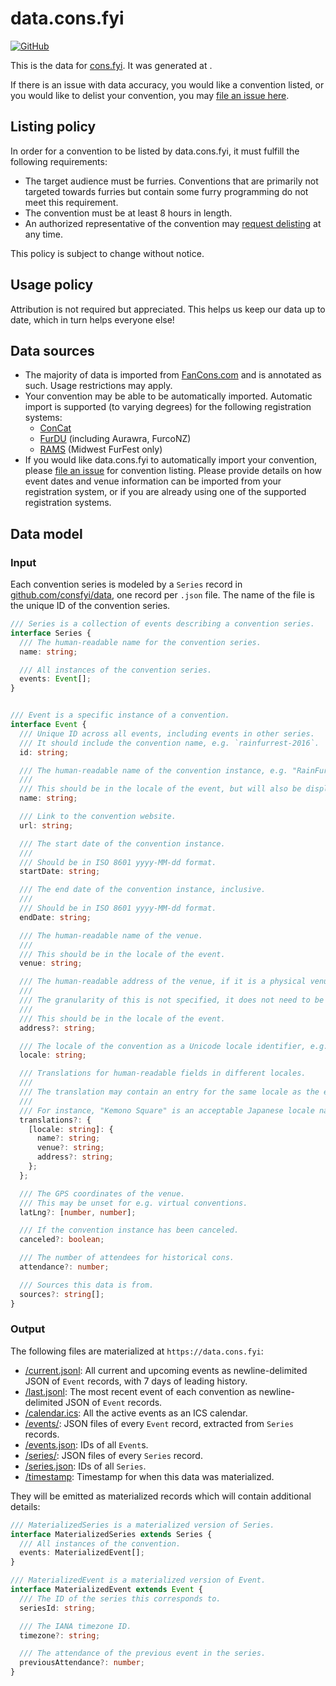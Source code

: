 # data.cons.fyi

[![GitHub](https://img.shields.io/badge/github-%23121011.svg?style=for-the-badge&logo=github&logoColor=white)](https://github.com/consfyi/data)

This is the data for [cons.fyi](https://cons.fyi). It was generated at <span id="timestamp"></span><script type="module">document.getElementById('timestamp').textContent = new Date(await (await fetch('/timestamp')).text()).toString();</script>.

If there is an issue with data accuracy, you would like a convention listed, or you would like to delist your convention, you may [file an issue here](https://github.com/consfyi/data/issues/new).

## Listing policy

In order for a convention to be listed by data.cons.fyi, it must fulfill the following requirements:

- The target audience must be furries. Conventions that are primarily not targeted towards furries but contain some furry programming do not meet this requirement.
- The convention must be at least 8 hours in length.
- An authorized representative of the convention may [request delisting](https://github.com/consfyi/data/issues/new?template=edit-convention.yml&delist=true) at any time.

This policy is subject to change without notice.

## Usage policy

Attribution is not required but appreciated. This helps us keep our data up to date, which in turn helps everyone else!

## Data sources

- The majority of data is imported from [FanCons.com](https://fancons.com) and is annotated as such. Usage restrictions may apply.
- Your convention may be able to be automatically imported. Automatic import is supported (to varying degrees) for the following registration systems:
  - [ConCat](https://concat.app)
  - [FurDU](https://furdu.com.au) (including Aurawra, FurcoNZ)
  - [RAMS](https://reg.furfest.org) (Midwest FurFest only)
- If you would like data.cons.fyi to automatically import your convention, please [file an issue](https://github.com/consfyi/data/issues/new?template=add-convention.yml) for convention listing. Please provide details on how event dates and venue information can be imported from your registration system, or if you are already using one of the supported registration systems.

## Data model

### Input

Each convention series is modeled by a `Series` record in [github.com/consfyi/data](https://github.com/consfyi/data), one record per `.json` file. The name of the file is the unique ID of the convention series.

```typescript
/// Series is a collection of events describing a convention series.
interface Series {
  /// The human-readable name for the convention series.
  name: string;

  /// All instances of the convention series.
  events: Event[];
}


/// Event is a specific instance of a convention.
interface Event {
  /// Unique ID across all events, including events in other series.
  /// It should include the convention name, e.g. `rainfurrest-2016`.
  id: string;

  /// The human-readable name of the convention instance, e.g. "RainFurrest 2016".
  ///
  /// This should be in the locale of the event, but will also be displayed as the fallback.
  name: string;

  /// Link to the convention website.
  url: string;

  /// The start date of the convention instance.
  ///
  /// Should be in ISO 8601 yyyy-MM-dd format.
  startDate: string;

  /// The end date of the convention instance, inclusive.
  ///
  /// Should be in ISO 8601 yyyy-MM-dd format.
  endDate: string;

  /// The human-readable name of the venue.
  ///
  /// This should be in the locale of the event.
  venue: string;

  /// The human-readable address of the venue, if it is a physical venue.
  ///
  /// The granularity of this is not specified, it does not need to be exact. It should include the name of the country.
  ///
  /// This should be in the locale of the event.
  address?: string;

  /// The locale of the convention as a Unicode locale identifier, e.g. "en-US".
  locale: string;

  /// Translations for human-readable fields in different locales.
  ///
  /// The translation may contain an entry for the same locale as the event if a viewer who has that locale set should see a more locale-specific version of the text.
  ///
  /// For instance, "Kemono Square" is an acceptable Japanese locale name, but Japanese viewers may prefer to see "ケモノスクエア" instead.
  translations?: {
    [locale: string]: {
      name?: string;
      venue?: string;
      address?: string;
    };
  };

  /// The GPS coordinates of the venue.
  /// This may be unset for e.g. virtual conventions.
  latLng?: [number, number];

  /// If the convention instance has been canceled.
  canceled?: boolean;

  /// The number of attendees for historical cons.
  attendance?: number;

  /// Sources this data is from.
  sources?: string[];
}
```

### Output

The following files are materialized at `https://data.cons.fyi`:
- [/current.jsonl](/current.jsonl): All current and upcoming events as newline-delimited JSON of `Event` records, with 7 days of leading history.
- [/last.jsonl](/last.jsonl): The most recent event of each convention as newline-delimited JSON of `Event` records.
- [/calendar.ics](/calendar.ics): All the active events as an ICS calendar.
- [/events/](/events/): JSON files of every `Event` record, extracted from `Series` records.
- [/events.json](/events.json): IDs of all `Event`s.
- [/series/](/series/): JSON files of every `Series` record.
- [/series.json](/series.json): IDs of all `Series`.
- [/timestamp](/timestamp): Timestamp for when this data was materialized.

They will be emitted as materialized records which will contain additional details:

```typescript
/// MaterializedSeries is a materialized version of Series.
interface MaterializedSeries extends Series {
  /// All instances of the convention.
  events: MaterializedEvent[];
}

/// MaterializedEvent is a materialized version of Event.
interface MaterializedEvent extends Event {
  /// The ID of the series this corresponds to.
  seriesId: string;

  /// The IANA timezone ID.
  timezone?: string;

  /// The attendance of the previous event in the series.
  previousAttendance?: number;
}
```
